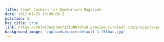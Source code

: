 ```yaml
---
title: Janet Jackson for Wonderland Magazine
date: 2017-01-25 19:09:00 Z
position: 3
has_title: true
link: https://587e93bcba9cf22f30075fa9.preview.siteleaf.com/projects/wonderland-magazine-janet-jackson/
background_image: "/uploads/maxresdefault-1-f580ac.jpg"
---
```


